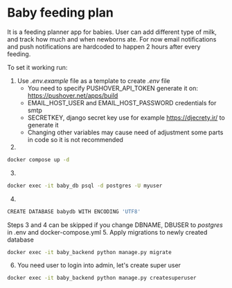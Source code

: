 # Baby feeding plan
It is a feeding planner app for babies. User can add different type of milk, and track how much and when newborns ate.
For now email notifications and push notifications are hardcoded to happen 2 hours after every feeding.

To set it working run:
1. Use *.env.example* file as a template to create *.env* file
    - You need to specify PUSHOVER_API_TOKEN generate it on:
    https://pushover.net/apps/build
    - EMAIL_HOST_USER and EMAIL_HOST_PASSWORD credentials for smtp
    - SECRETKEY, django secret key use for example https://djecrety.ir/ to generate it
    - Changing other variables may cause need of adjustment some parts in code so it is not recommended
2.
```bash
docker compose up -d
```
3.
```bash
docker exec -it baby_db psql -d postgres -U myuser
```
4.
```bash
CREATE DATABASE babydb WITH ENCODING 'UTF8'
```

Steps 3 and 4 can be skipped if you change DBNAME, DBUSER to *postgres* in .env and docker-compose.yml
5. Apply migrations to newly created database
```bash
docker exec -it baby_backend python manage.py migrate
```

6. You need user to login into admin, let's create super user
```bash
docker exec -it baby_backend python manage.py createsuperuser
```
